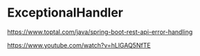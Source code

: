 # ExceptionalHandler
https://www.toptal.com/java/spring-boot-rest-api-error-handling

https://www.youtube.com/watch?v=hLlGAQ5NfTE
